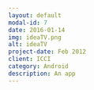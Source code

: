 ```yaml
---
layout: default
modal-id: 7
date: 2016-01-14
img: ideaTV.png
alt: ideaTV
project-date: Feb 2012
client: ICCI
category: Android
description: An app
---
```

